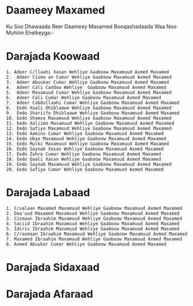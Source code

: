 # Daameey Maxamed
Ku Soo Dhawaada Reer Daameey Maxamed Booqashadaada Waa Noo Muhiim Ehelkeyga:-
# Darajada Koowaad

    1. Adeer C/llaahi Xasan Wehliye Gaaboow Maxamuud Axmed Maxamed
    2.  Adeer Cisma an Cumar Wehliye Gaaboow Maxamuud Axmed Maxamed
    3.  Adeer Abuukar Cumar Wehliye Gaaboow Maxamuud Axmed Maxamed
    4.  Adeer Cali Caddow Wehliye  Gaaboow Maxamuud Axmed Maxamed
    5.  Adeer Maxamuud Cumar Wehliye Gaaboow Maxamuud Axmed Maxamed
    6.  Adeer Cali Cumar Wehliye Gaaboow Maxamuud Axmed Maxamed
    7.  Adeer Cabdullaahi Cumar Wehliye Gaaboow Maxamuud Axmed Maxamed
    8.  Eedo Xaali Dhiblaawe Wehliye Gaaboow Maxamuud Axmed Maxamed
    9.  Eedo Shariifo Dhiblaawe Wehliye Gaaboow Maxamuud Axmed Maxamed
    10. Eedo Shamso Maxamuud Wehliye Gaaboow Maxamuud Axmed Maxamed
    11. Eedo Xaliimo Maxamuud Wehliye Gaaboow Maxamuud Axmed Maxamed
    12. Eedo Safiyo Maxamuud Wehliye Gaaboow Maxamuud Axmed Maxamed
    13. Eedo Aamino Cumar Wehliye Gaaboow Maxamuud Axmed Maxamed
    14. Eedo Ubax Maxamuud Wehliye Gaaboow Maxamuud Axmed Maxamed
    15. Eedo Mulki Maxamuud Wehliye Gaaboow Maxamuud Axmed Maxamed
    16. Eedo Saynab Xasan Wehliye Gaaboow Maxamuud Axmed Maxamed
    17. Eedo Zahro Cumar Wehliye Gaaboow Maxamuud Axmed Maxamed
    18. Eedo Qaali Xasan Wehliye Gaaboow Maxamuud Axmed Maxamed 
    19. Eedo Saynab Maxamuud Wehliye Gaaboow Maxamuud Axmed Maxamed
    20. Eedo Safiyo Cumar Wehliye Gaaboow Maxamuud Axmed Maxamed
    
# Darajada Labaad

    1. C/salaan Maxamed Maxamuud Wehliye Gaaboow Maxamuud Axmed Maxamed
    2. Daa'uud Maxamed Maxamuud Wehliye Gaaboow Maxamuud Axmed Maxamed
    3. Cismaan Ibraahim Maxamuud Wehliye Gaaboow Maxamuud Axmed Maxamed
    4. Saciid Ibraahim Maxamuud Wehliye Gaaboow Maxamuud Axmed Maxamed
    5. Idiris Ibraahim Maxamuud Wehliye Gaaboow Maxamuud Axmed Maxamed
    6. C/raxmaan Ibraahim Maxamuud Wehliye Gaaboow Maxamuud Axmed Maxamed
    7. Maxamed Ibraahim Maxamuud Wehliye Gaaboow Maxamuud Axmed Maxamed
    8. Axmed Abuukar Cumar Wehliye Gaaboow Maxamuud Axmed Maxamed
    
# Darajada Sidaxaad

# Darajada Afaraad
